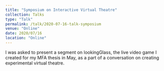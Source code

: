 ```yaml
---
title: "Symposium on Interactive Virtual Theatre"
collection: Talks
type: "Talk"
permalink: /talk/2020-07-16-talk-symposium
venue: "Online"
date: 2020/07/16
location: "Online"
---
```



I was asked to present a segment on lookingGlass, the live video game I created for my MFA thesis in May, as a part of a conversation on creating experimental virtual theatre. 